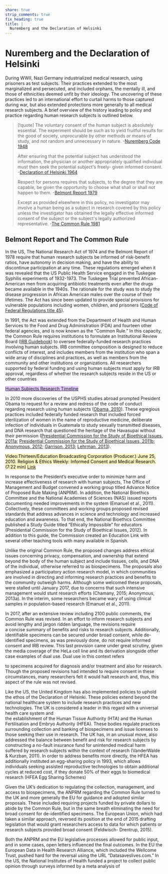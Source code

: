 ```yaml
---
share: true
strip_comments: true
fix_heading: true
title: |
  Nuremberg and the Declaration of Helsinki
---
```

# Nuremberg and the Declaration of Helsinki

During WWII, Nazi Germany industrialized medical research, using prisoners as test subjects. Their practices extended to the most marginalized and persecuted, and included orphans, the mentally ill, and those of ethnicities deemed unfit by their ideology. The uncovering of these practices led to an international effort to curtail harms to those captured during war, but also extended protections more generally to all medical research subjects. A brief overview of the history leading to policy and practice regarding human research subjects is outlined below.

> [!quote]
> The voluntary consent of the human subject is absolutely essential. The experiment should be such as to yield fruitful results for the good of society, unprocurable by other methods or means of study, and not random and unnecessary in nature. -[Nuremberg Code 1948](http://www.hhs.gov/ohrp/archive/nurcode.html)
> 
> After ensuring that the potential subject has understood the information, the physician or another appropriately qualified individual must then seek the potential subject's freely- given informed consent. -[Declaration of Helsinki 1964](https://www.wma.net/policies-post/wma-declaration-of-helsinki-ethical-principles-for-medical-research-involving-human-subjects/)
> 
> Respect for persons requires that subjects, to the degree that they are capable, be given the opportunity to choose what shall or shall not happen to them. -[Belmont Report 1979](http://www.hhs.gov/ohrp/humansubjects/guidance/belmont.html)
> 
> Except as provided elsewhere in this policy, no investigator may involve a human being as a subject in research covered by this policy unless the investigator has obtained the legally effective informed consent of the subject or the subject's legally authorized representative. -[The Common Rule 1981](http://www.hhs.gov/ohrp/humansubjects/commonrule/)

## Belmont Report and The Common Rule

In the US, The National Research Act of 1974 and the Belmont Report of 1978 require that human research subjects be informed of risk-benefit ratios, have autonomy in decision making, and have the ability to discontinue participation at any time. These regulations emerged when it was revealed that the US Public Health Service engaged in the Tuskegee Syphilis experiments of 1932-1973. The Tuskegee Trial prevented African-American men from acquiring antibiotic treatments even after the drugs became available in the 1940s. The rationale for the study was to study the disease progression in African American males over the course of their lifetimes. The Act has since been updated to provide special provisions for vulnerable populations including women, children, and prisoners ([Code of Federal Regulations title 45](http://www.hhs.gov/ohrp/humansubjects/guidance/45cfr46.html)).

In 1991, the Act was extended from the Department of Health and Human Services to the Food and Drug Administration (FDA) and fourteen other federal agencies, and is now known as the “Common Rule.” In this capacity, the Common Rule requires institutions to formulate an Institutional Review Board ([IRB Guidebook](http://www.hhs.gov/ohrp/archive/irb/irb_guidebook.htm)) to oversee federally-funded research practices involving human subjects. IRB committee composition is designed to reduce conflicts of interest, and includes members from the institution who span a wide array of disciplines and practices, as well as members from the community and other institutions or organizations. All researchers supported by federal funding and using human subjects must apply for IRB approval, regardless of whether the research subjects reside in the US or other countries

<mark style="background: #D2B3FFA6;">[Human Subjects Research Timeline](http://stemcellcurriculum.org/timelines.html)</mark>

In 2010 more discoveries of the USPHS studies abroad prompted President Obama to request for a review and redress of the code of conduct regarding research using human subjects ([Obama, 2010](http://bioethics.gov/sites/default/files/news/Human-Subjects-Protection-Letter-from-President-Obama-11.24.10.pdf)). These egregious practices included federally funded research that included forced sterilization of women in the name of reproductive medicine, deliberate infection of individuals in Guatemala to study sexually transmitted diseases, and DNA research that questioned the heritage of the Havasupai without their permission ([Presidential Commission for the Study of Bioethical Issues, 2011a](https://law.stanford.edu/wp-content/uploads/2011/09/EthicallyImpossible_PCSBI_110913.pdf); [Presidential Commission for the Study of Bioethical Issues, 2011b](https://bioethicsarchive.georgetown.edu/pcsbi/node/558.html); [Anonymous, 2012](http://www.nature.com/nature/journal/v484/n7394/full/484287a.html); [Garrison, 2013](http://sth.sagepub.com/content/38/2/201); [Lehrman, 2013](https://medium.com/stem-and-culture-chronicle/shifting-roles-shifting-research-collaborative-genetic-studies-with-indigenous-communities-a5196be3552c)).

<mark style="background: #FFF3A3A6;">Video:Thirteen/Education Broadcasting Corporation (Producer.) June 25, 2010. Religion & Ethics Weekly: Informed Consent and Medical Research. (7:22 min) [Link](http://www.pbs.org/wnet/religionandethics/episodes/june-25-2010/informed-consent-and-medical-research/6545/)</mark>

In response to the President’s executive order to minimize harm and increase effectiveness of research with human subjects, The Office of Management and Budget convened a working group titled Advance Notice of Proposed Rule Making (ANPRM). In addition, the National Bioethics Committee and the National Academies of Sciences (NAS) issued reports documenting needed improvements in the system (Emanuel et al., 2011). Collectively, these committees and working groups proposed revised standards that address advances in science and technology and increased education and awareness. To that end, the National Bioethics Committee published a Study Guide titled “Ethically Impossible” for educators (Presidential Commission for the Study of Bioethical Issues, 2012). In addition to this guide, the Commission created an Education Link with several other teaching tools with many available in Spanish.

Unlike the original Common Rule, the proposed changes address ethical issues concerning privacy, compensation, and ownership that extend beyond the body of the human subject and include tissues, cells, and DNA of the individual, otherwise referred to as biospecimens. The proposals also emphasized a participatory action research model, in which communities are involved in directing and informing research practices and benefits to the community outweigh harms. Although some welcomed these proposals, were stalled until January 2017, due to concerns that such intensive management would stunt research efforts (Chamany, 2015; Anonymous, 2013a). In the interim, some researchers became wary of using clinical samples in population-based research (Emanuel et al., 2011).

In 2017, after an extensive review including 2100 public comments, the Common Rule was revised. In an effort to inform research subjects and avoid lengthy and jargon ridden language, the revisions require  
a concise summary of benefits and risks to research subjects. Additionally, identifiable specimens can be secured under broad consent, while de-identified specimens, as was previously done, do not require informed consent and IRB review. This last provision came under great scrutiny, given the media coverage of the HeLa cell line and its derivation alongside other case examples of dual use. Dual use in this context refers

to specimens acquired for diagnosis and/or treatment and also for research. Though the proposed revisions had intended to require consent in these circumstances, many researchers felt it would halt research and, thus, this aspect of the rule was not revised.

Like the US, the United Kingdom has also implemented policies to uphold the ethos of the Declaration of Helsinki. These policies extend beyond the national healthcare system to include research practices and new technologies. The UK is considered a leader in this regard with a universal health care system and  
the establishment of the Human Tissue Authority (HTA) and the Human Fertilisation and Embryo Authority (HFEA). These bodies regulate practices surrounding collection and banking of biospecimens and issue licenses to those seeking their use in research. The UK has, in an unusual move, also addressed the balance between benefit and risk for research subjects by constructing a no-fault insurance fund for unintended medical harm suffered by research subjects within the context of research (VanderWalde & Kurzban, 2011). In order to address benefits more directly, the HFEA has additionally instituted an egg-sharing policy in 1993, which allows individuals seeking assisted reproductive technologies to obtain additional cycles at reduced cost, if they donate 50% of their eggs to biomedical research (HFEA Egg Sharing Schemes)

Given the UK’s dedication to regulating the collection, management, and access to biospecimens, the ANPRM regarding the Common Rule turned to the UK and more generally the EU for guidance and adopted similar proposals. These included requiring projects funded by private dollars to abide by the Common Rule, but in the same breath eliminating the need for broad consent for de-identified specimens. The European Union, which had taken a similar approach, reversed its position at the end of 2015 drafting legislation that would grant researchers access to data for which patients or research subjects provided broad consent (Feldwisch- Drentrup, 2015).

Both the ANPRM and the EU legislative processes allowed for public input, and in some cases, open letters influenced the final outcomes. In the EU the European Data in Health Research Alliance, which included the Wellcome Trust, pushed hard for the reversal using the URL “Datasaveslives.com.” In the US, the National Institutes of Health funded a project to collect public opinion through surveys informed by a meta analysis of